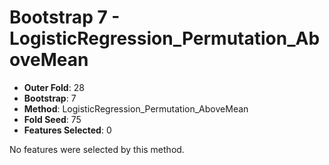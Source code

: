 # Bootstrap 7 - LogisticRegression_Permutation_AboveMean

- **Outer Fold**: 28
- **Bootstrap**: 7
- **Method**: LogisticRegression_Permutation_AboveMean
- **Fold Seed**: 75
- **Features Selected**: 0

No features were selected by this method.
